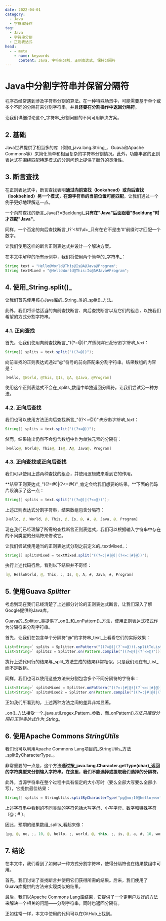 ```yaml
---
date: 2022-04-01
category:
  - Java
  - 字符串操作
tag:
  - Java
  - 字符串分割
  - 正则表达式
head:
  - - meta
    - name: keywords
      content: Java, 字符串分割, 正则表达式, 保持分隔符
---
```


# Java中分割字符串并保留分隔符

程序员经常遇到涉及字符串分割的算法。在一种特殊场景中，可能需要基于单个或多个不同的分隔符来分割字符串，并且**还要在分割操作中返回分隔符**。

让我们详细讨论这个_字符串_分割问题的不同可用解决方案。

## 2. 基础

Java世界提供了相当多的库（例如_java.lang.String_、Guava和Apache Commons等）来简化简单和相当复杂的字符串分割情况。此外，功能丰富的正则表达式在围绕匹配特定模式的分割问题上提供了额外的灵活性。

## 3. 断言查找

在正则表达式中，断言查找表明**通过向前查找（lookahead）或向后查找（lookbehind）另一个模式，在源字符串的当前位置可能匹配**。让我们通过一个例子更好地理解这一点。

一个向前查找的断言_Java(?=Baeldung)_**只有在"Java"后面跟着"Baeldung"时才匹配"Java"**。

同样，一个否定的向后查找断言_(?`<!#)\d+_只有在它不是由'#'前缀时才匹配一个数字。

让我们使用这样的断言正则表达式并设计一个解决方案。

在本文中解释的所有示例中，我们将使用两个简单的_字符串_：

```java
String text = "Hello@World@This@Is@A@Java@Program";
String textMixed = "@HelloWorld@This:Is@A#Java#Program";
```

## 4. 使用_String.split()_

让我们首先使用核心Java库的_String_类的_split()_方法。

此外，我们将评估适当的向前查找断言、向后查找断言以及它们的组合，以按我们希望的方式分割字符串。

### 4.1. 正向查找

首先，让我们使用向前查找断言_"((?=@))"_并围绕其匹配分割字符串_text_：

```java
String[] splits = text.split("((?=@))");
```

向前查找的正则表达式通过"@"符号的前向匹配来分割字符串。结果数组的内容是：

```java
[Hello, @World, @This, @Is, @A, @Java, @Program]
```

使用这个正则表达式不会在_splits_数组中单独返回分隔符。让我们尝试另一种方法。

### 4.2. 正向后查找

我们也可以使用方法正向后查找断言_"((?<=@))"_来分割字符串_text_：

```java
String[] splits = text.split("((?<=@))");
```

然而，结果输出仍然不会包含数组中作为单独元素的分隔符：

```java
[Hello@, World@, This@, Is@, A@, Java@, Program]
```

### 4.3. 正向查找或正向后查找

我们可以使用上述两种查找的组合，并使用逻辑或来看到它的作用。

**结果正则表达式_"((?=@)|(?<=@))"_肯定会给我们想要的结果。**下面的代码片段演示了这一点：

```java
String[] splits = text.split("((?=@)|(?<=@))");
```

上述正则表达式分割字符串，结果数组包含分隔符：

```java
[Hello, @, World, @, This, @, Is, @, A, @, Java, @, Program]
```

现在我们已经理解了所需的查找断言正则表达式，我们可以根据输入字符串中存在的不同类型的分隔符来修改它。

让我们尝试使用适当的正则表达式分割之前定义的_textMixed_：

```java
String[] splitsMixed = textMixed.split("((?=:|#|@)|(?<=:|#|@))");
```

执行上述代码行后，看到以下结果并不奇怪：

```java
[@, HelloWorld, @, This, :, Is, @, A, #, Java, #, Program]
```

## 5. 使用Guava _Splitter_

考虑到现在我们已经清楚了上述部分讨论的正则表达式断言，让我们深入了解Google提供的Java库。

Guava的_Splitter_类提供了_on()_和_onPattern()_方法，使用正则表达式模式作为分隔符来分割字符串。

首先，让我们在包含单个分隔符"@"的字符串_text_上看看它们的实际效果：

```java
List<String>` splits = Splitter.onPattern("((?=@)|(?`<=@))).splitToList(text);
List<String>` splits2 = Splitter.on(Pattern.compile("((?=@)|(?`<=@)"))).splitToList(text);
```

执行上述代码行的结果与_split_方法生成的结果非常相似，只是我们现在有_List_而不是数组。

同样，我们也可以使用这些方法来分割包含多个不同分隔符的字符串：

```java
List<String>` splitsMixed = Splitter.onPattern("((?=:|#|@)|(?`<=:|#|@))).splitToList(textMixed);
List<String>` splitsMixed2 = Splitter.on(Pattern.compile("((?=:|#|@)|(?<=:|#|@)"))).splitToList(textMixed);
```

正如我们所看到的，上述两种方法之间的差异非常显著。

_on()_方法接受一个_java.util.regex.Pattern_参数，而_onPattern()_方法只接受分隔符正则表达式作为_String_。

## 6. 使用Apache Commons _StringUtils_

我们也可以利用Apache Commons Lang项目的_StringUtils_方法_splitByCharacterType_。

非常重要的一点是，这个方法**通过按_java.lang.Character.getType(char)_返回的字符类型来分割输入字符串。在这里，我们不能选择或提取我们选择的分隔符。**

此外，当源字符串在整个过程中具有恒定的大小写时（要么全部大写要么全部小写），它提供最佳结果：

```java
String[] splits = StringUtils.splitByCharacterType("pg@no;10@hello;world@this;is@a#10words;Java#Program");
```

上述字符串中看到的不同类型的字符包括大写字母、小写字母、数字和特殊字符（@ ; # ）。

因此，预期的结果数组_splits_看起来像：

```java
[pg, @, no, ;, 10, @, hello, ;, world, @, this, ;, is, @, a, #, 10, words, ;, J, ava, #, P, rogram]
```

## 7. 结论

在本文中，我们看到了如何以一种方式分割字符串，使得分隔符也在结果数组中可用。

首先，我们讨论了查找断言并使用它们获得所需的结果。后来，我们使用了Guava库提供的方法来实现类似的结果。

最后，我们以Apache Commons Lang库结束，它提供了一个更用户友好的方法来解决一个相关的问题——分割字符串，同时也返回分隔符。

正如往常一样，本文中使用的代码可以在GitHub上找到。